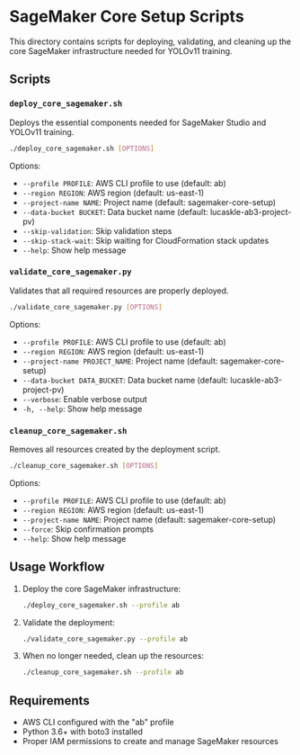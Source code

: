 # SageMaker Core Setup Scripts

This directory contains scripts for deploying, validating, and cleaning up the core SageMaker infrastructure needed for YOLOv11 training.

## Scripts

### `deploy_core_sagemaker.sh`

Deploys the essential components needed for SageMaker Studio and YOLOv11 training.

```bash
./deploy_core_sagemaker.sh [OPTIONS]
```

Options:
- `--profile PROFILE`: AWS CLI profile to use (default: ab)
- `--region REGION`: AWS region (default: us-east-1)
- `--project-name NAME`: Project name (default: sagemaker-core-setup)
- `--data-bucket BUCKET`: Data bucket name (default: lucaskle-ab3-project-pv)
- `--skip-validation`: Skip validation steps
- `--skip-stack-wait`: Skip waiting for CloudFormation stack updates
- `--help`: Show help message

### `validate_core_sagemaker.py`

Validates that all required resources are properly deployed.

```bash
./validate_core_sagemaker.py [OPTIONS]
```

Options:
- `--profile PROFILE`: AWS CLI profile to use (default: ab)
- `--region REGION`: AWS region (default: us-east-1)
- `--project-name PROJECT_NAME`: Project name (default: sagemaker-core-setup)
- `--data-bucket DATA_BUCKET`: Data bucket name (default: lucaskle-ab3-project-pv)
- `--verbose`: Enable verbose output
- `-h, --help`: Show help message

### `cleanup_core_sagemaker.sh`

Removes all resources created by the deployment script.

```bash
./cleanup_core_sagemaker.sh [OPTIONS]
```

Options:
- `--profile PROFILE`: AWS CLI profile to use (default: ab)
- `--region REGION`: AWS region (default: us-east-1)
- `--project-name NAME`: Project name (default: sagemaker-core-setup)
- `--force`: Skip confirmation prompts
- `--help`: Show help message

## Usage Workflow

1. Deploy the core SageMaker infrastructure:
   ```bash
   ./deploy_core_sagemaker.sh --profile ab
   ```

2. Validate the deployment:
   ```bash
   ./validate_core_sagemaker.py --profile ab
   ```

3. When no longer needed, clean up the resources:
   ```bash
   ./cleanup_core_sagemaker.sh --profile ab
   ```

## Requirements

- AWS CLI configured with the "ab" profile
- Python 3.6+ with boto3 installed
- Proper IAM permissions to create and manage SageMaker resources